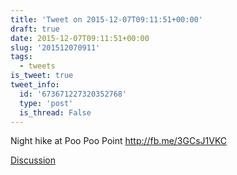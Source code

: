 ```yaml
---
title: 'Tweet on 2015-12-07T09:11:51+00:00'
draft: true
date: 2015-12-07T09:11:51+00:00
slug: '201512070911'
tags:
  - tweets
is_tweet: true
tweet_info:
  id: '673671227320352768'
  type: 'post'
  is_thread: False
---
```




Night hike at Poo Poo Point <http://fb.me/3GCsJ1VKC>

[Discussion](https://x.com/sytelus/status/673671227320352768)
